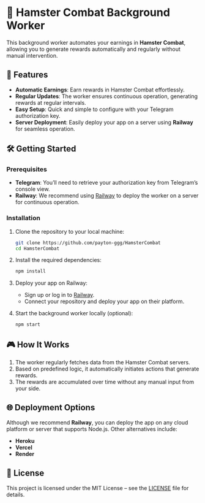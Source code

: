 # 🐹 Hamster Combat Background Worker

This background worker automates your earnings in **Hamster Combat**, allowing you to generate rewards automatically and regularly without manual intervention.

## 🚀 Features
- **Automatic Earnings**: Earn rewards in Hamster Combat effortlessly.
- **Regular Updates**: The worker ensures continuous operation, generating rewards at regular intervals.
- **Easy Setup**: Quick and simple to configure with your Telegram authorization key.
- **Server Deployment**: Easily deploy your app on a server using **Railway** for seamless operation.

## 🛠️ Getting Started

### Prerequisites
- **Telegram**: You’ll need to retrieve your authorization key from Telegram’s console view.
- **Railway**: We recommend using [Railway](https://railway.app/) to deploy the worker on a server for continuous operation.

### Installation

1. Clone the repository to your local machine:
   ```bash
   git clone https://github.com/payton-ggg/HamsterCombat
   cd HamsterCombat
   ```

2. Install the required dependencies:
   ```bash
   npm install
   ```

3. Deploy your app on Railway:
   - Sign up or log in to [Railway](https://railway.app/).
   - Connect your repository and deploy your app on their platform.

4. Start the background worker locally (optional):
   ```bash
   npm start
   ```

## 🎮 How It Works

1. The worker regularly fetches data from the Hamster Combat servers.
2. Based on predefined logic, it automatically initiates actions that generate rewards.
3. The rewards are accumulated over time without any manual input from your side.

## 🌐 Deployment Options

Although we recommend **Railway**, you can deploy the app on any cloud platform or server that supports Node.js. Other alternatives include:
- **Heroku**
- **Vercel**
- **Render**

## 📝 License

This project is licensed under the MIT License – see the [LICENSE](LICENSE) file for details.
